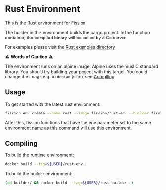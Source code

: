 # Rust Environment

This is the Rust environment for Fission.

The builder in this environment builds the cargo project. In the function container, the compiled binary will be called by a Go server.

For examples please visit the [Rust examples directory](examples)


⚠️ **Words of Caution** ⚠️

The environment runs on an alpine image. Alpine uses the musl C standard library. You should try building your project with this target. You could change the image e.g. to `debian` (slim), see [Compiling](#Compiling) 


## Usage
To get started with the latest rust environment:

```bash
fission env create --name rust --image fission/rust-env --builder fission/rust-builder
```
After this, fission functions that have the env parameter set to the
same environment name as this command will use this environment.

## Compiling

To build the runtime environment:
```bash
docker build --tag=${USER}/rust-env .
```

To build the builder environment:
```bash
(cd builder/ && docker build --tag=${USER}/rust-builder .)
```

